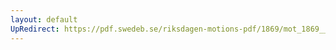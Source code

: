 ```yaml
---
layout: default
UpRedirect: https://pdf.swedeb.se/riksdagen-motions-pdf/1869/mot_1869__ak__00300/mot_1869__ak__00300_001.pdf
---
```

